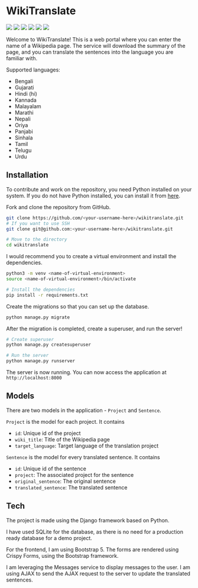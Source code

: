 # WikiTranslate

<img src="https://img.shields.io/github/license/anirudhprabhakaran3/wikitranslate">
<img src="https://img.shields.io/github/languages/top/anirudhprabhakaran3/wikitranslate">
<img src="https://img.shields.io/github/languages/code-size/anirudhprabhakaran3/wikitranslate">
<img src="https://img.shields.io/github/issues/anirudhprabhakaran3/wikitranslate">
<img src="https://img.shields.io/github/issues-pr/anirudhprabhakaran3/wikitranslate">
<img src="https://img.shields.io/github/last-commit/anirudhprabhakaran3/wikitranslate">


Welcome to WikiTranslate! This is a web portal where you can enter the name of a Wikipedia page. The service will download the summary of the page, and you can translate the sentences into the language you are familiar with.

Supported languages: 
- Bengali
- Gujarati
- Hindi (hi)
- Kannada
- Malayalam
- Marathi
- Nepali
- Oriya
- Panjabi
- Sinhala
- Tamil
- Telugu
- Urdu

## Installation
To contribute and work on the repository, you need Python installed on your system. If you do not have Python installed, you can install it from [here](https://www.python.org/downloads/).

Fork and clone the repository from GitHub.

```bash
git clone https://github.com/<your-username-here>/wikitranslate.git
# If you want to use SSH
git clone git@github.com:<your-username-here>/wikitranslate.git

# Move to the directory
cd wikitranslate
```

I would recommend you to create a virtual environment and install the dependencies.

```bash
python3 -m venv <name-of-virtual-environment>
source <name-of-virtual-environment>/bin/activate

# Install the dependencies
pip install -r requirements.txt
```

Create the migrations so that you can set up the database.
```bash
python manage.py migrate
```

After the migration is completed, create a superuser, and run the server!
```bash
# Create superuser
python manage.py createsuperuser

# Run the server
python manage.py runserver
```

The server is now running. You can now access the application at  `http://localhost:8000`

## Models

There are two models in the application - `Project` and `Sentence`.

`Project` is the model for each project. It contains
- `id`: Unique id of the project
- `wiki_title`: Title of the Wikipedia page
- `target_language`: Target language of the translation project

`Sentence` is the model for every translated sentence. It contains
- `id`: Unique id of the sentence
- `project`: The associated project for the sentence
- `original_sentence`: The original sentence
- `translated_sentence`: The translated sentence

## Tech
The project is made using the Django framework based on Python.

I have used SQLite for the database, as there is no need for a production ready database for a demo project.

For the frontend, I am using Bootstrap 5. The forms are rendered using Crispy Forms, using the Bootstrap framework.

I am leveraging the Messages service to display messages to the user. I am using AJAX to send the AJAX request to the server to update the translated sentences.
